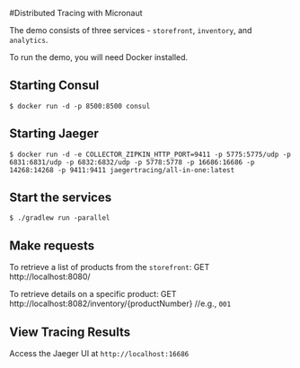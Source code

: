 #Distributed Tracing with Micronaut


The demo consists of three services - `storefront`, `inventory`, and `analytics`.

To run the demo, you will need Docker installed.


## Starting Consul

```
$ docker run -d -p 8500:8500 consul
```

## Starting Jaeger

```
$ docker run -d -e COLLECTOR_ZIPKIN_HTTP_PORT=9411 -p 5775:5775/udp -p 6831:6831/udp -p 6832:6832/udp -p 5778:5778 -p 16686:16686 -p 14268:14268 -p 9411:9411 jaegertracing/all-in-one:latest
```

## Start the services

```
$ ./gradlew run -parallel
```


## Make requests

To retrieve a list of products from the `storefront`: GET http://localhost:8080/ 

To retrieve details on a specific product: GET http://localhost:8082/inventory/{productNumber}  //e.g., `001`

## View Tracing Results

Access the Jaeger UI at `http://localhost:16686`